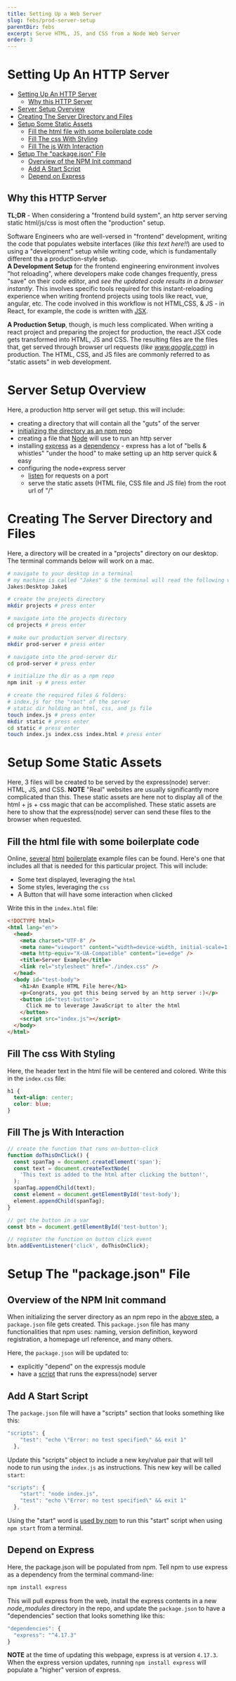 ```yaml
---
title: Setting Up a Web Server
slug: febs/prod-server-setup
parentDir: febs
excerpt: Serve HTML, JS, and CSS from a Node Web Server
order: 3
---
```


<!-- video link here -->
<!-- `video: [Frontend Build System: Prod Vs Dev Setup](https://youtu.be/U5ChM1R6MAc) youtube: [Frontend Build System: Prod Vs Dev Setup](https://youtu.be/U5ChM1R6MAc)` -->

# Setting Up An HTTP Server

- [Setting Up An HTTP Server](#setting-up-an-http-server)
  - [Why this HTTP Server](#why-this-http-server)
- [Server Setup Overview](#server-setup-overview)
- [Creating The Server Directory and Files](#creating-the-server-directory-and-files)
- [Setup Some Static Assets](#setup-some-static-assets)
  - [Fill the html file with some boilerplate code](#fill-the-html-file-with-some-boilerplate-code)
  - [Fill The css With Styling](#fill-the-css-with-styling)
  - [Fill The js With Interaction](#fill-the-js-with-interaction)
- [Setup The "package.json" File](#setup-the-packagejson-file)
  - [Overview of the NPM Init command](#overview-of-the-npm-init-command)
  - [Add A Start Script](#add-a-start-script)
  - [Depend on Express](#depend-on-express)

## Why this HTTP Server

**TL;DR** - When considering a "frontend build system", an http server serving static html/js/css is most often the "production" setup.

Software Engineers who are well-versed in "frontend" development, writing the code that populates website interfaces (_like this text here!!_) are used to using a "development" setup while writing code, which is fundamentally different tha a production-style setup.  
**A Development Setup** for the frontend engineering environment involves "hot reloading", where developers make code changes frequently, press "save" on their code editor, and _see the updated code results in a browser instantly_. This involves specific tools required for this instant-reloading experience when writing frontend projects using tools like react, vue, angular, etc. The code involved in this workflow is not HTML,CSS, & JS - in React, for example, the code is written with [JSX](https://reactjs.org/docs/introducing-jsx.html).

**A Production Setup**, though, is much less complicated. When writing a react project and preparing the project for production, the react JSX code gets transformed into HTML, JS and CSS. The resulting files are the files that, get served through browser url requests (_like www.google.com_) in production. The HTML, CSS, and JS files are commonly referred to as "static assets" in web development.

# Server Setup Overview

Here, a production http server will get setup. this will include:

- creating a directory that will contain all the "guts" of the server
- [initializing the directory as an npm repo](https://docs.npmjs.com/cli/v8/commands/npm-init)
- creating a file that [Node](https://nodejs.org/en/) will use to run an http server
- installing [express](https://expressjs.com/) as a [dependency](https://nodejs.dev/learn/npm-dependencies-and-devdependencies) - express has a lot of "bells & whistles" "under the hood" to make setting up an http server quick & easy
- configuring the node+express server
  - [listen](https://nodejs.org/api/net.html#serverlisten) for requests on a port
  - serve the static assets (HTML file, CSS file and JS file) from the root url of "/"

# Creating The Server Directory and Files

Here, a directory will be created in a "projects" directory on our desktop. The terminal commands below will work on a mac.

```bash
# navigate to your desktop in a terminal
# my machine is called "Jakes" & the terminal will read the following when my terminal is at my desktop
Jakes:Desktop Jake$

# create the projects directory
mkdir projects # press enter

# navigate into the projects directory
cd projects # press enter

# make our production server directory
mkdir prod-server # press enter

# navigate into the prod-server dir
cd prod-server # press enter

# initialize the dir as a npm repo
npm init -y # press enter

# create the required files & folders:
# index.js for the "root" of the server
# static dir holding an html, css, and js file
touch index.js # press enter
mkdir static # press enter
cd static # press enter
touch index.js index.css index.html # press enter
```

# Setup Some Static Assets

Here, 3 files will be created to be served by the express(node) server: HTML, JS, and CSS.
**NOTE** "Real" websites are usually significantly more complicated than this. These static assets are here not to display all of the html + js + css magic that can be accomplished. These static assets are here to show that the express(node) server can send these files to the browser when requested.

## Fill the html file with some boilerplate code

Online, [several](https://www.freecodecamp.org/news/basic-html5-template-boilerplate-code-example/) [html](https://www.sitepoint.com/a-basic-html5-template/) [boilerplate](https://html5boilerplate.com/) example files can be found. Here's one that includes all that is needed for this particular project. This will include:

- Some text displayed, leveraging the `html`
- Some styles, leveraging the `css`
- A Button that will have some interaction when clicked

Write this in the `index.html` file:

```html
<!DOCTYPE html>
<html lang="en">
  <head>
    <meta charset="UTF-8" />
    <meta name="viewport" content="width=device-width, initial-scale=1.0" />
    <meta http-equiv="X-UA-Compatible" content="ie=edge" />
    <title>Server Example</title>
    <link rel="stylesheet" href="./index.css" />
  </head>
  <body id="test-body">
    <h1>An Example HTML File here</h1>
    <p>Congrats, you got this being served by an http server :)</p>
    <button id="test-button">
      Click me to leverage JavaScript to alter the html
    </button>
    <script src="index.js"></script>
  </body>
</html>
```

## Fill The css With Styling

Here, the header text in the html file will be centered and colored. Write this in the `index.css` file:

```css
h1 {
  text-align: center;
  color: blue;
}
```

## Fill The js With Interaction

```js
// create the function that runs on-button-click
function doThisOnClick() {
  const spanTag = document.createElement('span');
  const text = document.createTextNode(
    'This text is added to the html after clicking the button!',
  );
  spanTag.appendChild(text);
  const element = document.getElementById('test-body');
  element.appendChild(spanTag);
}

// get the button in a var
const btn = document.getElementById('test-button');

// register the function on button click event
btn.addEventListener('click', doThisOnClick);
```

# Setup The "package.json" File

## Overview of the NPM Init command

When initializing the server directory as an npm repo in the [above step](febs/prod-server-setup#creating-the-server-directory-and-files), a `package.json` file gets created. This `package.json` file has many functionalities that npm uses: naming, version definition, keyword registration, a homepage url reference, and many others.

Here, the `package.json` will be updated to:

- explicitly "depend" on the expressjs module
- have a [script](https://docs.npmjs.com/cli/v8/using-npm/scripts) that runs the express(node) server

## Add A Start Script

The `package.json` file will have a "scripts" section that looks something like this:

```js
"scripts": {
    "test": "echo \"Error: no test specified\" && exit 1"
  },
```

Update this "scripts" object to include a new key/value pair that will tell node to run using the `index.js` as instructions. This new key will be called `start`:

```js
"scripts": {
    "start": "node index.js",
    "test": "echo \"Error: no test specified\" && exit 1"
  },
```

Using the "start" word is [used by npm](https://docs.npmjs.com/cli/v7/commands/npm-start) to run this "start" script when using `npm start` from a terminal.

## Depend on Express

Here, the package.json will be populated from npm. Tell npm to use express as a dependency from the terminal command-line:

```bash
npm install express
```

This will pull express from the web, install the express contents in a new _node_modules_ directory in the repo, and update the `package.json` to have a "dependencies" section that looks something like this:

```js
"dependencies": {
  "express": "^4.17.3"
}
```

**NOTE** at the time of updating this webpage, express is at version `4.17.3`. When the express version updates, running `npm install express` will populate a "higher" version of express.
